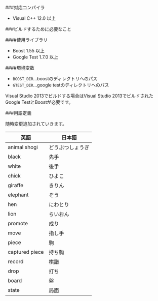 ###対応コンパイラ

* Visual C++ 12.0 以上

###ビルドするために必要なこと

####使用ライブラリ

* Boost 1.55 以上
* Google Test 1.7.0 以上

####環境変数

* `BOOST_DIR`...boostのディレクトリへのパス
* `GTEST_DIR`...google testのディレクトリへのパス

Visual Studio 2013でビルドする場合はVisual Studio 2013でビルドされたGoogle TestとBoostが必要です。  

###用語定義

随時変更追加されていきます。

|英語            |日本語         |
|---------------|---------------|
|animal shogi   |どうぶつしょうぎ     |
|black          |先手           |
|white          |後手           |
|chick          |ひよこ           |
|giraffe        |きりん           |
|elephant       |ぞう            |
|hen            |にわとり         |
|lion           |らいおん         |
|promote        |成り            |
|move           |指し手          |
|piece          |駒             |
|captured piece |持ち駒          |
|record         |棋譜           |
|drop           |打ち           |
|board          |盤            |
|state          |局面          |